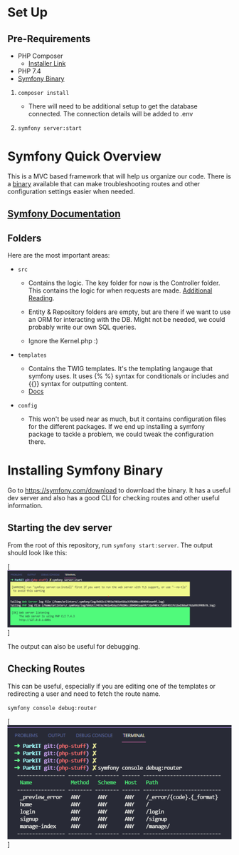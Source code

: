
# Set Up
## Pre-Requirements
- PHP Composer
	- [Installer Link](https://getcomposer.org/download/)
- PHP 7.4
- [Symfony Binary](#installing-symfony-binary) 

1. `composer install`
	- There will need to be additional setup to get the database connected. The connection details will be added to .env

2. `symfony server:start`


# Symfony Quick Overview
This is a MVC based framework that will help us organize our code. There is a [binary](#installing-symfony-binary) available that can make troubleshooting routes and other configuration settings easier when needed.

## [Symfony Documentation](https://symfony.com/doc/current/index.html)


## Folders
Here are the most important areas:
-	`src`
	- Contains the logic. The key folder for now is the Controller folder. This contains the logic for when requests are made. [Additional Reading](https://symfony.com/doc/current/controller.html).

	- Entity & Repository folders are empty, but are there if we want to use an ORM for interacting with the DB. Might not be needed, we could probably write our own SQL queries.

	- Ignore the Kernel.php :)

- `templates`
	- Contains the TWIG templates. It's the templating langauge that symfony uses. It uses {% %} syntax for conditionals or includes and {{}} syntax for outputting content.
	- [Docs](https://twig.symfony.com/doc/3.x/)

- `config`
	- This won't be used near as much, but it contains configuration files for the different packages. If we end up installing a symfony package to tackle a problem, we could tweak the configuration there.

# Installing Symfony Binary
Go to https://symfony.com/download to download the binary. It has a useful dev server and also has a good CLI for checking routes and other useful information.

## Starting the dev server
From the root of this repository, run `symfony start:server`. The output should look like this:

[![server-start](./docs/symfony-server-start.png)]

The output can also be useful for debugging.

## Checking Routes
This can be useful, especially if you are editing one of the templates or redirecting a user and need to fetch the route name.

`symfony console debug:router`

[![debug-route](./docs/symfony-debug-router.png)]

